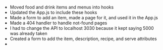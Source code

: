 * Moved food and drink items and menus into hooks
* Updated the App.js to include these hooks
* Made a form to add an item, made a page for it, and used it in the App.js
* Made a 404 handler to handle not-found pages
* I had to change the API to localhost 3030 because it kept saying 5000 was already taken
* Created a form to add the item, description, recipe, and serve attributes
* 